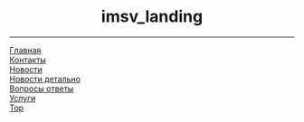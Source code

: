 <h1 align="center">imsv_landing</h1>
<hr>
<a href="https://lilkost.github.io/imsv/verstka/">Главная</a><br>
<a href="https://lilkost.github.io/imsv/verstka/contact.html">Контакты</a><br>
<a href="https://lilkost.github.io/imsv/verstka/news.html">Новости</a><br>
<a href="https://lilkost.github.io/imsv/verstka/newsDetail.html">Новости детально</a><br>
<a href="https://lilkost.github.io/imsv/verstka/questions.html">Вопросы ответы</a><br>
<a href="https://lilkost.github.io/imsv/verstka/service.html">Услуги</a><br>
<a href="https://lilkost.github.io/imsv/verstka/top.html">Top</a><br>
